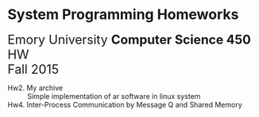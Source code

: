 # System Programming Homeworks
<div style="font-size:25px;">
Emory University <strong>Computer Science 450</strong> HW<br />
Fall 2015
</div>

<dl>
  <dt>Hw2. My archive</dt>
  <dd>Simple implementation of ar software in linux system</dd>

  <dt>Hw4. Inter-Process Communication by Message Q and Shared Memory</dt>
  
</dl>
